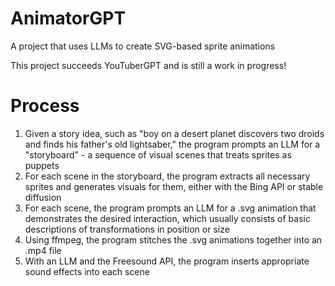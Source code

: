 # AnimatorGPT
A project that uses LLMs to create SVG-based sprite animations

This project succeeds YouTuberGPT and is still a work in progress!

# Process
1. Given a story idea, such as "boy on a desert planet discovers two droids and finds his father's old lightsaber," the program prompts an LLM for a "storyboard" - a sequence of visual scenes that treats sprites as puppets
2. For each scene in the storyboard, the program extracts all necessary sprites and generates visuals for them, either with the Bing API or stable diffusion
3. For each scene, the program prompts an LLM for a .svg animation that demonstrates the desired interaction, which usually consists of basic descriptions of transformations in position or size
4. Using ffmpeg, the program stitches the .svg animations together into an .mp4 file
5. With an LLM and the Freesound API, the program inserts appropriate sound effects into each scene
